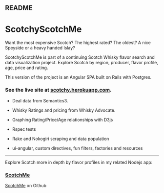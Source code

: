 ## README

# ScotchyScotchMe

Want the most expensive Scotch? The highest rated? The oldest? A nice Speyside or a heavy handed Islay?

ScotchyScotchMe is part of a continuing Scotch Whisky flavor search and data visualization project. Explore Scotch by region, producer, flavor profile, age, price and rating.

This version of the project is an Angular SPA built on Rails with Postgres.

### See the live site at [scotchy.herokuapp.com](http://scotchy.herokuapp.com).

-  Deal data from Semantics3.
-  Whisky Ratings and pricing from Whisky Advocate.
-  Graphing Rating/Price/Age relationships with D3js

-  Rspec tests
-  Rake and Nokogiri scraping and data population
-  ui-angular, custom directives, fun filters, factories and resources

-----------------------------------------------------------

Explore Scotch more in depth by flavor profiles in my related Nodejs app:

### [ScotchMe](http://scotchme.herokuapp.com)
[ScotchMe](https://github.com/marklc44/scotchme) on Github




